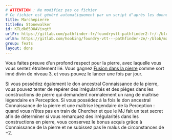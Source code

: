 ```yaml
---
# ATTENTION : Ne modifiez pas ce fichier
# Ce fichier est généré automatiquement par un script d'après les données du module Foundry VTT officiel et de sa traduction
title: Marchepierre
titleEn: Stonewalker
id: KTLdk65OOAVixqtY
urlFr: https://gitlab.com/pathfinder-fr/foundryvtt-pathfinder2-fr/-/blob/master/data/feats/KTLdk65OOAVixqtY.htm
urlEn: https://gitlab.com/hooking/foundry-vtt---pathfinder-2e/-/blob/master/packs/data/feats.db/stonewalker.json
group: feats
layout: dons
---
```

Vous faites preuve d’un profond respect pour la pierre, avec laquelle vous vous sentez étroitement lié. Vous gagnez [Fusion dans la pierre](../spells/fusion-dans-la-pierre.md) comme sort inné divin de niveau 3, et vous pouvez le lancer une fois par jour.

Si vous possédez également le don ancestral Connaissance de la pierre, vous pouvez tenter de repérer des irrégularités et des pièges dans les constructions de pierre qui demandent normalement un rang de maîtrise légendaire en Perception. Si vous possédez à la fois le don ancestral Connaissance de la pierre et une maîtrise légendaire de la Perception : quand vous n’êtes pas en train de Chercher et que le MJ fait un test secret afin de déterminer si vous remarquez des irrégularités dans les constructions en pierre, vous conservez le bonus acquis grâce à Connaissance de la pierre et ne subissez pas le malus de circonstances de −2.


